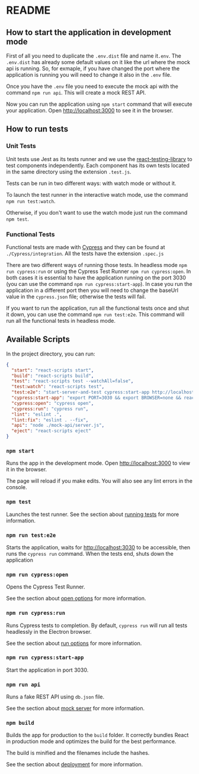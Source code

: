 # README

## How to start the application in development mode

First of all you need to duplicate the `.env.dist` file and name it`.env`. The `.env.dist` has already some default values on it like the url where the mock api is running. So, for exmaple, if you have changed the port where the application is running you will need to change it also in the `.env` file.

Once you have the `.env` file you need to execute the mock api with the command `npm run api`. This will create a mock REST API.

Now you can run the application using `npm start` command that will execute your application. Open [http://localhost:3000](http://localhost:3000) to see it in the browser.

## How to run tests

### Unit Tests

Unit tests use Jest as its tests runner and we use the [react-testing-library](https://github.com/testing-library/react-testing-library) to test components independently. Each component has its own tests located in the same directory using the extension `.test.js`.

Tests can be run in two different ways: with watch mode or without it.

To launch the test runner in the interactive watch mode, use the command `npm run test:watch`.

Otherwise, if you don't want to use the watch mode just run the command `npm test`.

### Functional Tests

Functional tests are made with [Cypress](https://www.cypress.io/) and they can be found at `./Cypress/integration`. All the tests have the extension `.spec.js`

There are two different ways of running those tests. In headless mode `npm run cypress:run` or using the Cypress Test Runner `npm run cypress:open`. In both cases it is essential to have the application running on the port 3030 (you can use the command `npm run cypress:start-app`). In case you run the application in a different port then you will need to change the baseUrl value in the `cypress.json` file; otherwise the tests will fail.

If you want to run the application, run all the functional tests once and shut it down, you can use the command `npm run test:e2e`. This command will run all the functional tests in headless mode.

## Available Scripts

In the project directory, you can run:

```json
{
  "start": "react-scripts start",
  "build": "react-scripts build",
  "test": "react-scripts test --watchAll=false",
  "test:watch": "react-scripts test",
  "test:e2e": "start-server-and-test cypress:start-app http://localhost:3030 cypress:run",
  "cypress:start-app": "export PORT=3030 && export BROWSER=none && react-scripts start",
  "cypress:open": "cypress open",
  "cypress:run": "cypress run",
  "lint": "eslint .",
  "lint:fix": "eslint . --fix",
  "api": "node ./mock-api/server.js",
  "eject": "react-scripts eject"
}
```

### `npm start`

Runs the app in the development mode.
Open [http://localhost:3000](http://localhost:3000) to view it in the browser.

The page will reload if you make edits.
You will also see any lint errors in the console.

### `npm test`

Launches the test runner.
See the section about [running tests](https://facebook.github.io/create-react-app/docs/running-tests) for more information.

### `npm run test:e2e`

Starts the application, waits for [http://localhost:3030](http://localhost:3030) to be accessible, then runs the `cypress run` command. When the tests end, shuts down the application

### `npm run cypress:open`

Opens the Cypress Test Runner.

See the section about [open options](https://docs.cypress.io/guides/guides/command-line.html#cypress-open) for more information.

### `npm run cypress:run`

Runs Cypress tests to completion. By default, `cypress run` will run all tests headlessly in the Electron browser.

See the section about [run options](https://docs.cypress.io/guides/guides/command-line.html#cypress-run) for more information.

### `npm run cypress:start-app`

Start the application in port 3030.

### `npm run api`

Runs a fake REST API using `db.json` file.

See the section about [mock server](https://www.npmjs.com/package/json-server#getting-started) for more information.

### `npm build`

Builds the app for production to the `build` folder.
It correctly bundles React in production mode and optimizes the build for the best performance.

The build is minified and the filenames include the hashes.

See the section about [deployment](https://facebook.github.io/create-react-app/docs/deployment) for more information.
